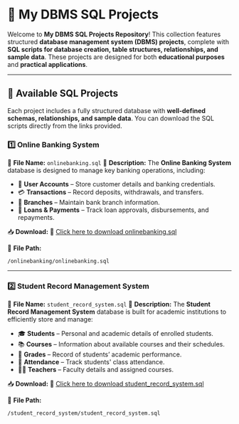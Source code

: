 
# 🏦 My DBMS SQL Projects

Welcome to **My DBMS SQL Projects Repository**! This collection features structured **database management system (DBMS) projects**, complete with **SQL scripts for database creation, table structures, relationships, and sample data**. These projects are designed for both **educational purposes** and **practical applications**.

---

## 📂 Available SQL Projects

Each project includes a fully structured database with **well-defined schemas, relationships, and sample data**. You can download the SQL scripts directly from the links provided.

### 1️⃣ **Online Banking System**
📌 **File Name:** `onlinebanking.sql`
📌 **Description:**
The **Online Banking System** database is designed to manage key banking operations, including:
- 🏦 **User Accounts** – Store customer details and banking credentials.
- 💳 **Transactions** – Record deposits, withdrawals, and transfers.
- 🏢 **Branches** – Maintain bank branch information.
- 🏦 **Loans & Payments** – Track loan approvals, disbursements, and repayments.

📥 **Download:**
🔗 [Click here to download onlinebanking.sql](https://raw.githubusercontent.com/ikramuzzaman455173/my-dbms-sql-projects/main/onlinebanking/onlinebanking.sql)

📁 **File Path:**
```
/onlinebanking/onlinebanking.sql
```

---

### 2️⃣ **Student Record Management System**
📌 **File Name:** `student_record_system.sql`
📌 **Description:**
The **Student Record Management System** database is built for academic institutions to efficiently store and manage:
- 🎓 **Students** – Personal and academic details of enrolled students.
- 📚 **Courses** – Information about available courses and their schedules.
- 📝 **Grades** – Record of students’ academic performance.
- 🏫 **Attendance** – Track students' class attendance.
- 👨‍🏫 **Teachers** – Faculty details and assigned courses.

📥 **Download:**
🔗 [Click here to download student_record_system.sql](https://raw.githubusercontent.com/ikramuzzaman455173/my-dbms-sql-projects/main/student_record_system/student_record_system.sql)

📁 **File Path:**
```
/student_record_system/student_record_system.sql
```

